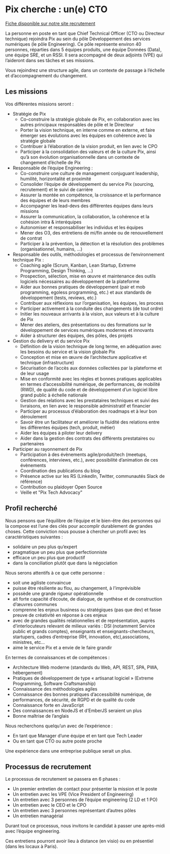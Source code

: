 # Pix cherche : un(e) CTO

[Fiche disponible sur notre site recrutement](https://pix.recruitee.com/o/cto-chief-technology-officer)

La personne en poste en tant que Chief Technical Officer (CTO ou Directeur technique) rejoindra Pix au sein du pôle Développement des services numériques (le pôle Engineering). Ce pôle représente environ 40 personnes, réparties dans 5 équipes produits, une équipe Données (Data), une équipe SRE, et un RSSI. Il sera accompagné de deux adjoints (VPE) qui l’aideront dans ses tâches et ses missions.

Vous rejoindrez une structure agile, dans un contexte de passage à l’échelle et d’accompagnement du changement.

## Les missions

Vos différentes missions seront :

* Stratégie de Pix
  * Co-construire la stratégie globale de Pix, en collaboration avec les autres principaux responsables de pôle et le Directeur
  * Porter la vision technique, en interne comme en externe, et faire émerger ses évolutions avec les équipes en cohérence avec la stratégie globale
  * Contribuer à l’élaboration de la vision produit, en lien avec le CPO
  * Participer à la consolidation des valeurs et de la culture Pix, ainsi qu’à son évolution organisationnelle dans un contexte de changement d’échelle de Pix
* Responsable de l’équipe Engineering :
  * Co-construire une culture de management conjuguant leadership, humilité, horizontalité et proximité
  * Consolider l’équipe de développement du service Pix (sourcing, recrutement) et le suivi de carrière
  * Assurer la montée en compétence, la croissance et la performance des équipes et de leurs membres
  * Accompagner les lead-devs des différentes équipes dans leurs missions
  * Assurer la communication, la collaboration, la cohérence et la cohésion intra & interéquipes
  * Autonomiser et responsabiliser les individus et les équipes
  * Mener des O3, des entretiens de mi/fin année ou de renouvellement de contrat
  * Participer à la prévention, la détection et la résolution des problèmes (organisationnel, humains, ...)
* Responsable des outils, méthodologies et processus de l’environnement technique Pix :
  * Coaching agile (Scrum, Kanban, Lean Startup, Extreme Programming, Design Thinking, ...)
  * Prospection, sélection, mise en œuvre et maintenance des outils logiciels nécessaires au développement de la plateforme
  * Aider aux bonnes pratiques de développement (pair et mob programming, egoless programming, etc.) et aux standards de développement (tests, reviews, etc.)
  * Contribuer aux réflexions sur l’organisation, les équipes, les process
  * Participer activement à la conduite des changements (de tout ordre)
  * Initier les nouveaux arrivants à la vision, aux valeurs et à la culture de Pix
  * Mener des ateliers, des présentations ou des formations sur le développement de services numériques modernes et innovants
  * Aider à structurer des équipes, des pôles, des projets
* Gestion du delivery et du service Pix
  * Définition de la vision technique de long terme, en adéquation avec les besoins du service et la vision globale Pix
  * Conception et mise en œuvre de l’architecture applicative et technique (infrastructure)
  * Sécurisation de l’accès aux données collectées par la plateforme et de leur usage
  * Mise en conformité avec les règles et bonnes pratiques applicables en termes d’accessibilité numérique, de performances, de mobilité (RWD), de qualité du code et de développement d’un logiciel libre grand public à échelle nationale
  * Gestion des relations avec les prestataires techniques et suivi des livraisons, en lien avec le responsible administratif et financier
  * Participer au processus d’élaboration des roadmaps et à leur bon déroulement
  * Savoir être un facilitateur et améliorer la fluidité des relations entre les différentes équipes (tech, produit, métier)
  * Aider les équipes à piloter leur delivery
  * Aider dans la gestion des contrats des différents prestataires ou partenaires
* Participer au rayonnement de Pix
  * Participation à des évènements agile/produit/tech (meetups, conférences, interviews, etc.), avec possibilité d’animation de ces évènements
  * Coordination des publications du blog
  * Présence active sur les RS (LinkedIn, Twitter, communautés Slack de référence)
  * Contribution ou plaidoyer Open Source
  * Veille et "Pix Tech Advocacy"
  
## Profil recherché 

Nous pensons que l’équilibre de l’équipe et le bien-être des personnes qui la compose est l’une des clés pour accomplir durablement de grandes choses. Cette conviction nous pousse à chercher un profil avec les caractéristiques suivantes :

* solidaire un peu plus qu’expert
* pragmatique un peu plus que perfectionniste
* efficace un peu plus que productif
* dans la conciliation plutôt que dans la négociation

Nous serons attentifs à ce que cette personne :
* soit une agiliste convaincue
* puisse être résiliente au flou, au changement, à l’imprévisible
* possède une grande rigueur opérationnelle
* ait forte capacité d’écoute, de dialogue, de synthèse et de construction d’œuvres communes
* comprenne les enjeux business ou stratégiques (pas que dev) et fasse preuve de créativité en réponse à ces enjeux
* avec de grandes qualités relationnelles et de représentation, auprès d’interlocuteurs relevant de milieux variés : DSI (notamment Service public et grands comptes), enseignants et enseignants-chercheurs, startupers, cadres d’entreprise (RH, innovation, etc),associations, ministres, etc...
* aime le service Pix et a envie de le faire grandir

En termes de connaissances et de compétences :

* Architecture Web moderne (standards du Web, API, REST, SPA, PWA, hébergement)
* Pratiques de développement de type « artisanat logiciel » (Extreme Programming, Software Craftsmanship)
* Connaissance des méthodologies agiles
* Connaissance des bonnes pratiques d’accessibilité numérique, de performances, de sécurité, de RGPD et de qualité du code
* Connaissance forte en JavaScript
* Des connaissances en NodeJS et d’EmberJS seraient un plus
* Bonne maîtrise de l’anglais

Nous recherchons quelqu’un avec de l’expérience :

* En tant que Manager d’une équipe et en tant que Tech Leader
* Ou en tant que CTO ou autre poste proche

Une expérience dans une entreprise publique serait un plus.

## Processus de recrutement 

Le processus de recrutement se passera en 6 phases :

* Un premier entretien de contact pour présenter la mission et le poste
* Un entretien avec les VPE (Vice President of Engineering)
* Un entretien avec 3 personnes de l’équipe engineering (2 LD et 1 PO)
* Un entretien avec le CEO et le CPO
* Un entretien avec 3 personnes représentant d’autres pôles
* Un entretien managérial

Durant tout ce processus, nous invitons le candidat à passer une après-midi avec l’équipe engineering.

Ces entretiens pourront avoir lieu à distance (en visio) ou en présentiel (dans les locaux à Paris).
